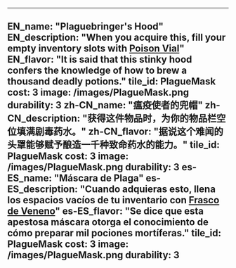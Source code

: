 ---

EN_name: "Plaguebringer's Hood"
EN_description: "When you acquire this, fill your empty inventory slots with <a href = '../items#PoisonPotion'>Poison Vial</a>"
EN_flavor: "It is said that this stinky hood confers the knowledge of how to brew a thousand deadly potions."
tile_id: PlagueMask
cost: 3
image: /images/PlagueMask.png
durability: 3
zh-CN_name: "瘟疫使者的兜帽"
zh-CN_description: "获得这件物品时，为你的物品栏空位填满剧毒药水。"
zh-CN_flavor: "据说这个难闻的头罩能够赋予酿造一千种致命药水的能力。"
tile_id: PlagueMask
cost: 3
image: /images/PlagueMask.png
durability: 3
es-ES_name: "Máscara de Plaga"
es-ES_description: "Cuando adquieras esto, llena los espacios vacíos de tu inventario con <a href = '../items#PoisonPotion'>Frasco de Veneno</a>"
es-ES_flavor: "Se dice que esta apestosa máscara otorga el conocimiento de cómo preparar mil pociones mortíferas."
tile_id: PlagueMask
cost: 3
image: /images/PlagueMask.png
durability: 3
---